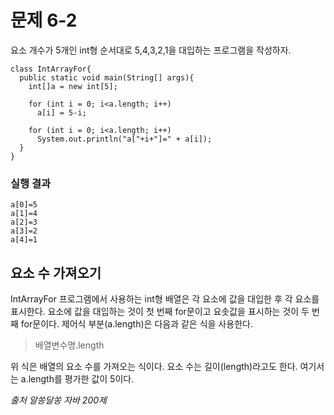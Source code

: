 # 문제 6-2
요소 개수가 5개인 int형 순서대로 5,4,3,2,1을 대입하는 프로그램을 작성하자.
```
class IntArrayFor{
  public static void main(String[] args){
    int[]a = new int[5];

    for (int i = 0; i<a.length; i++)
      a[i] = 5-i;

    for (int i = 0; i<a.length; i++)
      System.out.println("a["+i+"]=" + a[i]);
  }
}
```

### 실행 결과
```
a[0]=5
a[1]=4
a[2]=3
a[3]=2
a[4]=1
```

## 요소 수 가져오기
IntArrayFor 프로그램에서 사용하는 int형 배열은 각 요소에 값을 대입한 후 각 요소를 표시한다. 요소에 값을 대입하는 것이 첫 번째 for문이고 요솟값을 표시하는 것이 두 번째 for문이다. 제어식 부분(a.length)은 다음과 같은 식을 사용한다.
> 배열변수명.length

위 식은 배열의 요소 수를 가져오는 식이다. 요소 수는 길이(length)라고도 한다. 여기서는 a.length를 평가한 값이 5이다. 

*출처 알쏭달쏭 자바 200제*